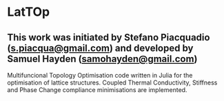 # LatTOp
## This work was initiated by Stefano Piacquadio (s.piacqua@gmail.com) and developed by Samuel Hayden (samohayden@gmail.com)
Multifuncional Topology Optimisation code written in Julia for the optimisation of lattice structures.  Coupled Thermal Conductivity, Stiffness and Phase Change compliance minimisations are implemented.

